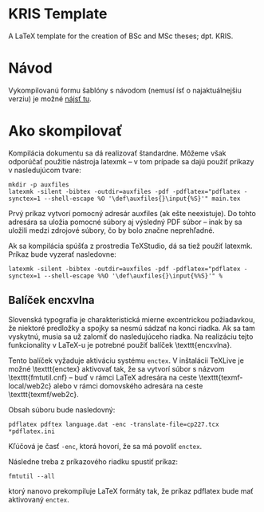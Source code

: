 # KRIS Template
A LaTeX template for the creation of BSc and MSc theses; dpt. KRIS.

# Návod

Vykompilovanú formu šablóny s návodom (nemusí ísť o najaktuálnejšiu verziu) je
možné [nájsť tu](https://www.dropbox.com/s/vn83egme6v8f54j/LaTeX_template.pdf?dl=0).

# Ako skompilovať

Kompilácia dokumentu sa dá realizovať štandardne. Môžeme však odporúčať použitie nástroja
latexmk – v tom prípade sa dajú použiť príkazy v nasledujúcom tvare:
```
mkdir -p auxfiles
latexmk -silent -bibtex -outdir=auxfiles -pdf -pdflatex="pdflatex -synctex=1 --shell-escape %O '\def\auxfiles{}\input{%S}'" main.tex
```

Prvý príkaz vytvorí pomocný adresár auxfiles (ak ešte neexistuje). Do tohto adresára sa uložia
pomocné súbory aj výsledný PDF súbor – inak by sa uložili medzi zdrojové súbory, čo by bolo značne
neprehľadné.

Ak sa kompilácia spúšťa z prostredia TeXStudio, dá sa tiež použiť latexmk. Príkaz bude vyzerať nasledovne:
```
latexmk -silent -bibtex -outdir=auxfiles -pdf -pdflatex="pdflatex -synctex=1 --shell-escape %%O '\def\auxfiles{}\input{%%S}'" %
```

## Balíček encxvlna

Slovenská typografia je charakteristická mierne excentrickou požiadavkou, že niektoré predložky
a spojky sa nesmú sádzať na konci riadka. Ak sa tam vyskytnú, musia sa už zalomiť do nasledujúceho riadka.
Na realizáciu tejto funkcionality v LaTeX-u je potrebné použiť balíček \texttt{encxvlna}.

Tento balíček vyžaduje aktiváciu systému ``enctex``. V inštalácii TeXLive je možné \texttt{enctex} aktivovať tak,
že sa vytvorí súbor s názvom \texttt{fmtutil.cnf} – buď v rámci LaTeX adresára na ceste \texttt{texmf-local/web2c}
alebo v rámci domovského adresára na ceste \texttt{texmf/web2c}.

Obsah súboru bude nasledovný:
```
pdflatex pdftex language.dat -enc -translate-file=cp227.tcx *pdflatex.ini
```
Kľúčová je časť ``-enc``, ktorá hovorí, že sa má povoliť ``enctex``.

Následne treba z príkazového riadku spustiť príkaz:
```
fmtutil --all
```
ktorý nanovo prekompiluje LaTeX formáty tak, že príkaz pdflatex bude mať aktivovaný ``enctex``.
